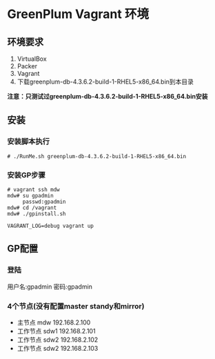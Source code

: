 # GreenPlum Vagrant 环境

## 环境要求
1. VirtualBox
2. Packer
3. Vagrant
4. 下载greenplum-db-4.3.6.2-build-1-RHEL5-x86_64.bin到本目录

**注意：只测试过greenplum-db-4.3.6.2-build-1-RHEL5-x86_64.bin安装**

## 安装

### 安装脚本执行
```
# ./RunMe.sh greenplum-db-4.3.6.2-build-1-RHEL5-x86_64.bin
```

### 安装GP步骤
```
# vagrant ssh mdw
mdw# su gpadmin
     passwd:gpadmin
mdw# cd /vagrant
mdw# ./gpinstall.sh
```

```
VAGRANT_LOG=debug vagrant up
```

## GP配置

### 登陆
用户名:gpadmin
密码:gpadmin

### 4个节点(没有配置master standy和mirror)
- 主节点   mdw 192.168.2.100
- 工作节点 sdw1 192.168.2.101  
- 工作节点 sdw2 192.168.2.102 
- 工作节点 sdw2 192.168.2.103  

